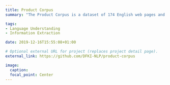 ```yaml
---
title: Product Corpus
summary: "The Product Corpus is a dataset of 174 English web pages and social media posts annotated for product and company named entities, and the relation CompanyProvidesProduct. The goal is to make extraction of non-standard, B2B products and relations from unstructured text easier and more reliable. The corpus is also annotated for coreference chains of companies and products."

tags:
- Language Understanding
- Information Extraction

date: 2019-12-16T15:55:08+01:00

# Optional external URL for project (replaces project detail page).
external_link: https://github.com/DFKI-NLP/product-corpus

image:
  caption: 
  focal_point: Center
---
```

